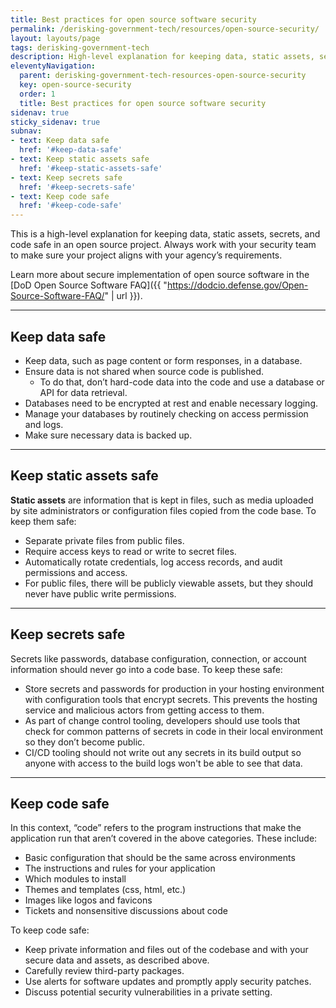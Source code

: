 ```yaml
---
title: Best practices for open source software security
permalink: /derisking-government-tech/resources/open-source-security/
layout: layouts/page
tags: derisking-government-tech
description: High-level explanation for keeping data, static assets, secrets, and code safe in an open source project.
eleventyNavigation:
  parent: derisking-government-tech-resources-open-source-security
  key: open-source-security
  order: 1
  title: Best practices for open source software security
sidenav: true
sticky_sidenav: true
subnav:
- text: Keep data safe
  href: '#keep-data-safe'
- text: Keep static assets safe
  href: '#keep-static-assets-safe'
- text: Keep secrets safe
  href: '#keep-secrets-safe'
- text: Keep code safe
  href: '#keep-code-safe'
---
```


This is a high-level explanation for keeping data, static assets, secrets, and code safe in an open source project. Always work with your security team to make sure your project aligns with your agency’s requirements.

Learn more about secure implementation of open source software in the [DoD Open Source Software FAQ]({{ "https://dodcio.defense.gov/Open-Source-Software-FAQ/" | url }}).

---

## Keep data safe

* Keep data, such as page content or form responses, in a database.
* Ensure data is not shared when source code is published.
    * To do that, don’t hard-code data into the code and use a database or API for data retrieval.
* Databases need to be encrypted at rest and enable necessary logging.
* Manage your databases by routinely checking on access permission and logs.
* Make sure necessary data is backed up.

---

## Keep static assets safe

**Static assets** are information that is kept in files, such as media uploaded by site administrators or configuration files copied from the code base. To keep them safe:

* Separate private files from public files.
* Require access keys to read or write to secret files.
* Automatically rotate credentials, log access records, and audit permissions and access.
* For public files, there will be publicly viewable assets, but they should never have public write permissions.

---

## Keep secrets safe

Secrets like passwords, database configuration, connection, or account information should never go into a code base. To keep these safe:

* Store secrets and passwords for production in your hosting environment with configuration tools that encrypt secrets. This prevents the hosting service and malicious actors from getting access to them.
* As part of change control tooling, developers should use tools that check for common patterns of secrets in code in their local environment so they don’t become public.
* CI/CD tooling should not write out any secrets in its build output so anyone with access to the build logs won't be able to see that data.

---

## Keep code safe 

In this context, “code” refers to the program instructions that make the application run that aren’t covered in the above categories. These include:

* Basic configuration that should be the same across environments
* The instructions and rules for your application
* Which modules to install
* Themes and templates (css, html, etc.)
* Images like logos and favicons
* Tickets and nonsensitive discussions about code

To keep code safe:

* Keep private information and files out of the codebase and with your secure data and assets, as described above.
* Carefully review third-party packages.
* Use alerts for software updates and promptly apply security patches.
* Discuss potential security vulnerabilities in a private setting.
